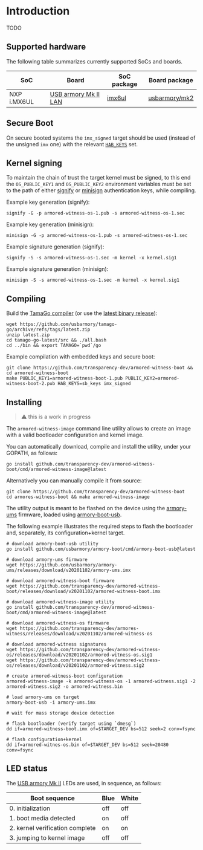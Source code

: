 # Introduction

TODO

## Supported hardware

The following table summarizes currently supported SoCs and boards.

| SoC          | Board                                                                                                                                                                                | SoC package                                                               | Board package                                                                        |
|--------------|--------------------------------------------------------------------------------------------------------------------------------------------------------------------------------------|---------------------------------------------------------------------------|--------------------------------------------------------------------------------------|
| NXP i.MX6UL  | [USB armory Mk II LAN](https://github.com/usbarmory/usbarmory/wiki)                                                                                                                  | [imx6ul](https://github.com/usbarmory/tamago/tree/master/soc/nxp/imx6ul)  | [usbarmory/mk2](https://github.com/usbarmory/tamago/tree/master/board/usbarmory)      |

## Secure Boot

On secure booted systems the `imx_signed` target should be used (instead of the unsigned `imx` one) with the relevant
[`HAB_KEYS`](https://github.com/usbarmory/usbarmory/wiki/Secure-boot-(Mk-II)) set.

## Kernel signing

To maintain the chain of trust the target kernel must be signed, to this end
the `OS_PUBLIC_KEY1` and `OS_PUBLIC_KEY2` environment variables must be set to the
path of either [signify](https://man.openbsd.org/signify) or
[minisign](https://jedisct1.github.io/minisign/) authentication keys, while
compiling.

Example key generation (signify):

```
signify -G -p armored-witness-os-1.pub -s armored-witness-os-1.sec
```

Example key generation (minisign):

```
minisign -G -p armored-witness-os-1.pub -s armored-witness-os-1.sec
```

Example signature generation (signify):

```
signify -S -s armored-witness-os-1.sec -m kernel -x kernel.sig1
```

Example signature generation (minisign):

```
minisign -S -s armored-witness-os-1.sec -m kernel -x kernel.sig1
```

## Compiling

Build the [TamaGo compiler](https://github.com/usbarmory/tamago-go)
(or use the [latest binary release](https://github.com/usbarmory/tamago-go/releases/latest)):

```
wget https://github.com/usbarmory/tamago-go/archive/refs/tags/latest.zip
unzip latest.zip
cd tamago-go-latest/src && ./all.bash
cd ../bin && export TAMAGO=`pwd`/go
```

Example compilation with embedded keys and secure boot:

```
git clone https://github.com/transparency-dev/armored-witness-boot && cd armored-witness-boot
make PUBLIC_KEY1=armored-witness-boot-1.pub PUBLIC_KEY2=armored-witness-boot-2.pub HAB_KEYS=sb_keys imx_signed
```

## Installing

> :warning: this is a work in progress

The `armored-witness-image` command line utility allows to create an image with
a valid bootloader configuration and kernel image.

You can automatically download, compile and install the utility, under your
GOPATH, as follows:

```
go install github.com/transparency-dev/armored-witness-boot/cmd/armored-witness-image@latest
```

Alternatively you can manually compile it from source:

```
git clone https://github.com/transparency-dev/armored-witness-boot
cd armores-witness-boot && make armored-witness-image
```

The utility output is meant to be flashed on the device using the
[armory-ums](https://github.com/usbarmory/armory-ums) firmware, loaded using
[armory-boot-usb](https://github.com/usbarmory/armory-boot/tree/master/cmd/armory-boot-usb).

The following example illustrates the required steps to flash the bootloader
and, separately, its configuration+kernel target.

```
# download armory-boot-usb utility
go install github.com/usbarmory/armory-boot/cmd/armory-boot-usb@latest

# download armory-ums firmware
wget https://github.com/usbarmory/armory-ums/releases/download/v20201102/armory-ums.imx

# download armored-witness-boot firmware
wget https://github.com/transparency-dev/armored-witness-boot/releases/download/v20201102/armored-witness-boot.imx

# download armored-witness-image utility
go install github.com/transparency-dev/armored-witness-boot/cmd/armored-witness-image@latest

# download armored-witness-os firmware
wget https://github.com/transparency-dev/armores-witness/releases/download/v20201102/armored-witness-os

# download armored-witness signatures
wget https://github.com/transparency-dev/armored-witness-os/releases/download/v20201102/armored-witness-os.sig1
wget https://github.com/transparency-dev/armored-witness-os/releases/download/v20201102/armored-witness.sig2

# create armored-witness-boot configuration
armored-witness-image -k armored-witness-os -1 armored-witness.sig1 -2 armored-witness.sig2 -o armored-witness.bin

# load armory-ums on target
armory-boot-usb -i armory-ums.imx

# wait for mass storage device detection

# flash bootloader (verify target using `dmesg`)
dd if=armored-witness-boot.imx of=$TARGET_DEV bs=512 seek=2 conv=fsync

# flash configuration+kernel
dd if=armored-witnes-os.bin of=$TARGET_DEV bs=512 seek=20480 conv=fsync
```

## LED status

The [USB armory Mk II](https://github.com/usbarmory/usbarmory/wiki) LEDs
are used, in sequence, as follows:

| Boot sequence                   | Blue | White |
|---------------------------------|------|-------|
| 0. initialization               | off  | off   |
| 1. boot media detected          | on   | off   |
| 2. kernel verification complete | on   | on    |
| 3. jumping to kernel image      | off  | off   |
